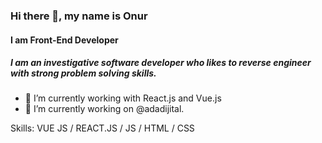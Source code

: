 ### Hi there 👋, my name is Onur
#### I am Front-End Developer

##### I am an investigative software developer who likes to reverse engineer with strong problem solving skills.

- 🌱 I’m currently working with React.js and Vue.js 
- 🔭 I’m currently working on @adadijital. 

Skills: VUE JS  / REACT.JS / JS / HTML / CSS

<!--
**Onurlulardan/Onurlulardan** is a ✨ _special_ ✨ repository because its `README.md` (this file) appears on your GitHub profile.

Here are some ideas to get you started:

- 🔭 I’m currently working on ...
- 🌱 I’m currently learning ...
- 👯 I’m looking to collaborate on ...
- 🤔 I’m looking for help with ...
- 💬 Ask me about ...
- 📫 How to reach me: ...
- 😄 Pronouns: ...
- ⚡ Fun fact: ...
-->
